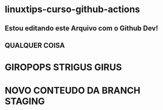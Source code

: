 # linuxtips-curso-github-actions


## Estou editando este Arquivo com o Github Dev!

## QUALQUER COISA

# GIROPOPS STRIGUS GIRUS

# NOVO CONTEUDO DA BRANCH STAGING